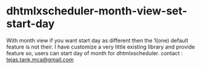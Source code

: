 dhtmlxscheduler-month-view-set-start-day
========================================

With month view if you want start day as different then the 1(one) default feature is not their. I have customize a very little existing library and provide feature so, users can start day of month for dhtmlxscheduler.  contact : tejas.tank.mca@gmail.com